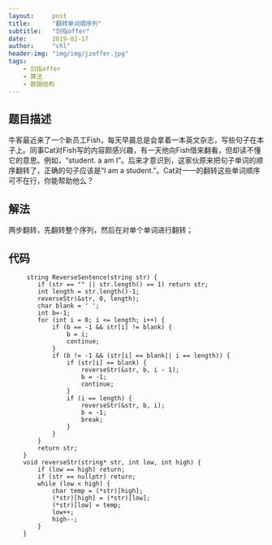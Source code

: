 ```yaml
---
layout:     post
title:      "翻转单词顺序列"
subtitle:   "剑指offer"
date:       2019-02-17
author:     "chl"
header-img: "img/img/jzoffer.jpg"
tags:
    - 剑指offer
    - 算法
    - 数据结构
--- 
```


## 题目描述
牛客最近来了一个新员工Fish，每天早晨总是会拿着一本英文杂志，写些句子在本子上。同事Cat对Fish写的内容颇感兴趣，有一天他向Fish借来翻看，但却读不懂它的意思。例如，“student. a am I”。后来才意识到，这家伙原来把句子单词的顺序翻转了，正确的句子应该是“I am a student.”。Cat对一一的翻转这些单词顺序可不在行，你能帮助他么？

## 解法
两步翻转，先翻转整个序列，然后在对单个单词进行翻转；

## 代码
```
     string ReverseSentence(string str) {
        if (str == "" || str.length() == 1) return str;
        int length = str.length()-1;
        reverseStr(&str, 0, length);
        char blank = ' ';
        int b=-1;
        for (int i = 0; i <= length; i++) {
            if (b == -1 && str[i] != blank) {
                b = i;
                continue;
            }
            if (b != -1 && (str[i] == blank|| i == length)) {
                if (str[i] == blank) {
                    reverseStr(&str, b, i - 1);
                    b = -1;
                    continue;
                }
                if (i == length) {
                    reverseStr(&str, b, i);
                    b = -1;
                    break;
                }
            }
        }
        return str;
    }
    void reverseStr(string* str, int low, int high) {
        if (low == high) return;
        if (str == nullptr) return;
        while (low < high) {
            char temp = (*str)[high];
            (*str)[high] = (*str)[low];
            (*str)[low] = temp;
            low++;
            high--;
        }
    }
```
